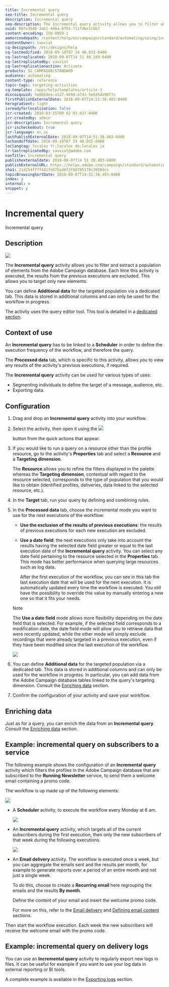 ```yaml
---
title: Incremental query
seo-title: Incremental query
description: Incremental query
seo-description: The Incremental query activity allows you to filter and extract a population of elements from the Adobe Campaign database.
uuid: 80fe3640-3ab1-448a-8f91-711fdbe1c6b7
content-encoding: ISO-8859-1
aemsrcnodepath: /content/help/en/campaign/standard/automating/using/incremental-query
contentOwner: sauviat
cq-designpath: /etc/designs/help
cq-lastmodified: 2018-09-10T07 24 40.033-0400
cq-lastreplicated: 2018-09-07T14 51 40.189-0400
cq-lastreplicatedby: sauviat
cq-lastreplicationaction: Activate
products: SG_CAMPAIGN/STANDARD
audience: automating
content-type: reference
topic-tags: targeting-activities
cq-template: /apps/help/templates/article-3
discoiquuid: 5e8bbdea-a127-4e9d-a741-5eb35da98f7c
firstPublishExternalDate: 2018-09-07T14:51:38.403-0400
herogradient: light
isreadyforlocalization: false
jcr-created: 2018-03-15T09 02 03.037-0400
jcr-createdby: admin
jcr-description: Incremental query
jcr-ischeckedout: true
jcr-language: en_us
lastPublishExternalDate: 2018-09-07T14:51:38.403-0400
lochandoffdate: 2018-09-10T07 24 40.032-0400
loclangtag: locales fr;locales de;locales ja
lr-lastreplicatedby: sauviat@adobe.com
navTitle: Incremental query
publishexternaldate: 2018-09-07T14 51 38.403-0400
publishExternalURL: https://helpx.adobe.com/campaign/standard/automating/using/incremental-query.html
sha1: 21d254f7ff441fd475a48f2f06785178c3958dcc
topicBrowsingSortDate: 2018-09-07T14:51:38.403-0400
index: y
internal: n
snippet: y
---
```


# Incremental query

Incremental query

## Description

![](assets/incremental.png)

The **Incremental query** activity allows you to filter and extract a population of elements from the Adobe Campaign database. Each time this activity is executed, the results from the previous executions are excluded. This allows you to target only new elements.

You can define **Additional data** for the targeted population via a dedicated tab. This data is stored in additional columns and can only be used for the workflow in progress.

The activity uses the query editor tool. This tool is detailed in a [dedicated section](../../automating/using/editing-queries.md#about-query-editor).

## Context of use

An **Incremental query** has to be linked to a **Scheduler** in order to define the execution frequency of the workflow, and therefore the query.

The **Processed data** tab, which is specific to this activity, allows you to view any results of the activity's previous executions, if required.

The **Incremental query** activity can be used for various types of uses:

* Segmenting individuals to define the target of a message, audience, etc.
* Exporting data.

## Configuration

1. Drag and drop an **Incremental query** activity into your workflow.
1. Select the activity, then open it using the  ![](assets/edit_darkgrey-24px.png)

   button from the quick actions that appear.
1. If you would like to run a query on a resource other than the profile resource, go to the activity's **Properties** tab and select a **Resource** and a **Targeting dimension**.

   The **Resource** allows you to refine the filters displayed in the palette whereas the **Targeting dimension**, contextual with regard to the resource selected, corresponds to the type of population that you would like to obtain (identified profiles, deliveries, data linked to the selected resource, etc.).

1. In the **Target** tab, run your query by defining and combining rules.
1. In the **Processed data** tab, choose the incremental mode you want to use for the next executions of the workflow:

    * **Use the exclusion of the results of previous executions**: the results of previous executions for each new execution are excluded.
    * **Use a date field**: the next executions only take into account the results having the selected date field greater or equal to the last execution date of the **Incremental query** activity. You can select any date field pertaining to the resource selected in the **Properties** tab. This mode has better performance when querying large resources such as log data.

      After the first execution of the workflow, you can see in this tab the last execution date that will be used for the next execution. It is automatically updated every time the workflow is executed. You still have the possibility to override this value by manually entering a new one so that it fits your needs.

   >[!NOTE]
   >
   >The **Use a date field** mode allows more flexibility depending on the date field that is selected. For example, if the selected field corresponds to a modification date, the date field mode will allow you to retrieve data that were recently updated, while the other mode will simply exclude recordings that were already targeted in a previous execution, even if they have been modified since the last execution of the workflow.

   ![](assets/incremental_query_usedatefield.png)

1. You can define **Additional data** for the targeted population via a dedicated tab. This data is stored in additional columns and can only be used for the workflow in progress. In particular, you can add data from the Adobe Campaign database tables linked to the query's targeting dimension. Consult the [Enriching data](../../automating/using/query.md#enriching-data) section.
1. Confirm the configuration of your activity and save your workflow.

## Enriching data

Just as for a query, you can enrich the data from an **Incremental query**. Consult the [Enriching data](../../automating/using/query.md#enriching-data) section.

## Example: incremental query on subscribers to a service

The following example shows the configuration of an **Incremental query** activity which filters the profiles in the Adobe Campaign database that are subscribed to the **Running Newsletter** service, to send them a welcome email containing a promo code.

The workflow is up made up of the following elements:

![](assets/incremental_query_example1.png)

* A **Scheduler** activity, to execute the workflow every Monday at 6 am.

  ![](assets/incremental_query_example2.png)

* An **Incremental query** activity, which targets all of the current subscribers during the first execution, then only the new subscribers of that week during the following executions.

  ![](assets/incremental_query_example3.png)

* An **Email delivery** activity. The workflow is executed once a week, but you can aggregate the emails sent and the results per month, for example to generate reports over a period of an entire month and not just a single week.

  To do this, choose to create a **Recurring email** here regrouping the emails and the results **By month**.

  Define the content of your email and insert the welcome promo code.

  For more on this, refer to the [Email delivery](../../automating/using/email-delivery.md) and [Defining email content](../../designing/using/about-email-content-design.md#using-the-email-content-editor) sections.

Then start the workflow execution. Each week the new subscribers will receive the welcome email with the promo code.

## Example: incremental query on delivery logs

You can use an **Incremental query** activity to regularly export new logs in files. It can be useful for example if you want to use your log data in external reporting or BI tools.

A complete example is available in the [Exporting logs](../../automating/using/exporting-logs.md) section.

